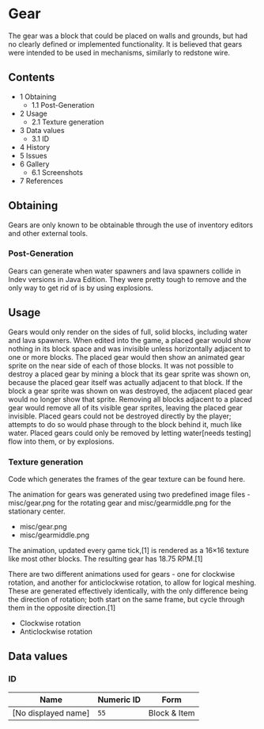 # Gear
The gear was a block that could be placed on walls and grounds, but had no clearly defined or implemented functionality. It is believed that gears were intended to be used in mechanisms, similarly to redstone wire. 

## Contents
- 1 Obtaining
	- 1.1 Post-Generation
- 2 Usage
	- 2.1 Texture generation
- 3 Data values
	- 3.1 ID
- 4 History
- 5 Issues
- 6 Gallery
	- 6.1 Screenshots
- 7 References

## Obtaining
Gears are only known to be obtainable through the use of inventory editors and other external tools.

### Post-Generation
Gears can generate when water spawners and lava spawners collide in Indev versions in Java Edition. They were pretty tough to remove and the only way to get rid of is by using explosions.

## Usage
Gears would only render on the sides of full, solid blocks, including water and lava spawners.
When edited into the game, a placed gear would show nothing in its block space and was invisible unless horizontally adjacent to one or more blocks. The placed gear would then show an animated gear sprite on the near side of each of those blocks. It was not possible to destroy a placed gear by mining a block that its gear sprite was shown on, because the placed gear itself was actually adjacent to that block. If the block a gear sprite was shown on was destroyed, the adjacent placed gear would no longer show that sprite. Removing all blocks adjacent to a placed gear would remove all of its visible gear sprites, leaving the placed gear invisible. Placed gears could not be destroyed directly by the player; attempts to do so would phase through to the block behind it, much like water. Placed gears could only be removed by letting water[needs testing] flow into them, or by explosions.

### Texture generation
Code which generates the frames of the gear texture can be found here.

The animation for gears was generated using two predefined image files - misc/gear.png for the rotating gear and misc/gearmiddle.png for the stationary center.

- misc/gear.png
- misc/gearmiddle.png

The animation, updated every game tick,[1] is rendered as a 16×16 texture like most other blocks. The resulting gear has 18.75 RPM.[1]

There are two different animations used for gears - one for clockwise rotation, and another for anticlockwise rotation, to allow for logical meshing. These are generated effectively identically, with the only difference being the direction of rotation; both start on the same frame, but cycle through them in the opposite direction.[1]

- Clockwise rotation
- Anticlockwise rotation

## Data values
### ID
| Name                | Numeric ID | Form         |
|---------------------|------------|--------------|
| [No displayed name] | `55`       | Block & Item |

